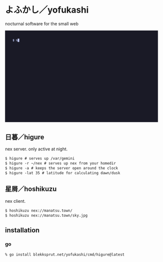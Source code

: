 # よふかし／yofukashi

nocturnal software for the small web

![yofukashi in action (gif)](yofukashi.gif)

## 日暮／higure

nex server. only active at night.

```
$ higure # serves up /var/gemini
$ higure -r ~/nex # serves up nex from your homedir
$ higure -a # keeps the server open around the clock
$ higure -lat 35 # latitude for calculating dawn/dusk
```

## 星屑／hoshikuzu

nex client.

```
$ hoshikuzu nex://manatsu.town/
$ hoshikuzu nex://manatsu.town/sky.jpg
```

## installation

### go

```
% go install blekksprut.net/yofukashi/cmd/higure@latest
```

